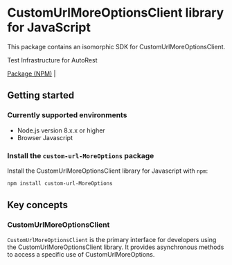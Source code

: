 # CustomUrlMoreOptionsClient library for JavaScript

This package contains an isomorphic SDK for CustomUrlMoreOptionsClient.

Test Infrastructure for AutoRest

[Package (NPM)](https://www.npmjs.com/package/custom-url-MoreOptions) |

## Getting started

### Currently supported environments

- Node.js version 8.x.x or higher
- Browser Javascript


### Install the `custom-url-MoreOptions` package

Install the CustomUrlMoreOptionsClient library for Javascript with `npm`:

```bash
npm install custom-url-MoreOptions
```


## Key concepts

### CustomUrlMoreOptionsClient

`CustomUrlMoreOptionsClient` is the primary interface for developers using the CustomUrlMoreOptionsClient library. It provides asynchronous methods to access a specific use of CustomUrlMoreOptions.